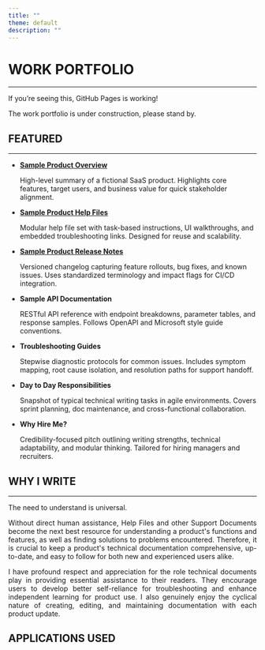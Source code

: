 ```yaml
---
title: ""
theme: default
description: ""
---
```


# WORK PORTFOLIO
---
If you’re seeing this, GitHub Pages is working!

The work portfolio is under construction, please stand by.

## **FEATURED**
---

- [**Sample Product Overview**](https://hiredale.github.io/daleydose/)
  
  High-level summary of a fictional SaaS product. Highlights core features, target users, and business value for quick stakeholder alignment.
  
- [**Sample Product Help Files**](https://hiredale.github.io/daleydose/help-files)
  
  Modular help file set with task-based instructions, UI walkthroughs, and embedded troubleshooting links. Designed for reuse and scalability.
  
- [**Sample Product Release Notes**](https://hiredale.github.io/daleydose/release-notes-v1.4)
  
  Versioned changelog capturing feature rollouts, bug fixes, and known issues. Uses standardized terminology and impact flags for CI/CD integration.

- **Sample API Documentation**
  
  RESTful API reference with endpoint breakdowns, parameter tables, and response samples. Follows OpenAPI and Microsoft style guide conventions.

- **Troubleshooting Guides**
  
  Stepwise diagnostic protocols for common issues. Includes symptom mapping, root cause isolation, and resolution paths for support handoff.

- **Day to Day Responsibilities**
  
  Snapshot of typical technical writing tasks in agile environments. Covers sprint planning, doc maintenance, and cross-functional collaboration.

- **Why Hire Me?**
  
  Credibility-focused pitch outlining writing strengths, technical adaptability, and modular thinking. Tailored for hiring managers and recruiters.

## **WHY I WRITE**
---
<p style="text-align: justify;">
The need to understand is universal.
</p>

<p style="text-align: justify;">
Without direct human assistance, Help Files and other Support Documents become the next best resource for understanding a product's functions and features, as well as finding solutions to problems encountered. Therefore, it is crucial to keep a product's technical documentation comprehensive, up-to-date, and easy to follow for both new and experienced users alike.
</p>

<p style="text-align: justify;">
I have profound respect and appreciation for the role technical documents play in providing essential assistance to their readers. They encourage users to develop better self-reliance for troubleshooting and enhance independent learning for product use. I also genuinely enjoy the cyclical nature of creating, editing, and maintaining documentation with each product update.
</p>

## **APPLICATIONS USED**
